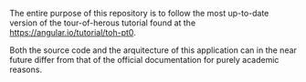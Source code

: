 The entire purpose of this repository is to follow the most up-to-date version of the tour-of-herous tutorial found at the https://angular.io/tutorial/toh-pt0. 

Both the source code and the arquitecture of this application can in the near future differ from that of the official documentation for purely academic reasons.
